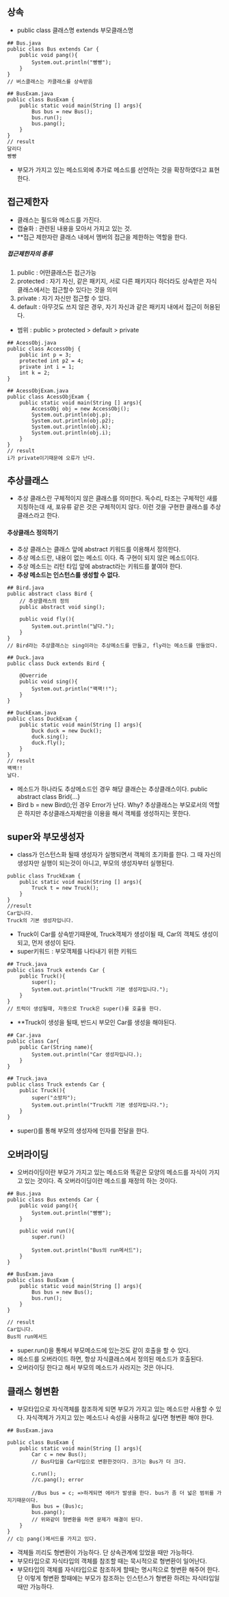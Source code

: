 ## 상속

- public class 클래스명 extends 부모클래스명


```
## Bus.java
public class Bus extends Car {
	public void pang(){
        System.out.println("빵빵");
    }
}
// 버스클래스는 카클래스를 상속받음

## BusExam.java
public class BusExam {
    public static void main(String [] args){
        Bus bus = new Bus();
        bus.run();
        bus.pang();
    }
}
// result
달리다
빵빵
```

- 부모가 가지고 있는 메소드외에 추가로 메소드를 선언하는 것을 확장하였다고 표현한다.

## 접근제한자

- 클래스는 필드와 메소드를 가진다.
- 캡슐화 : 관련된 내용을 모아서 가지고 있는 것.
- **접근 제한자란 클래스 내에서 멤버의 접근을 제한하는 역할을 한다.

##### 접근제한자의 종류
1. public : 어떤클래스든 접근가능
2. protected : 자기 자신, 같은 패키지, 서로 다른 패키지다 하더라도 상속받은 자식 클래스에서는 접근할수 있다는 것을 의미
3. private : 자기 자신만 접근할 수 있다.
4. default : 아무것도 쓰지 않은 경우, 자기 자신과 같은 패키지 내에서 접근이 허용된다.

- 범위 : public > protected > default > private

```
## AcessObj.java
public class AccessObj {
    public int p = 3;
    protected int p2 = 4;
    private int i = 1;
    int k = 2;
}

## AcessObjExam.java
public class AcessObjExam {
    public static void main(String [] args){
        AccessObj obj = new AccessObj();
        System.out.println(obj.p);
        System.out.println(obj.p2);
        System.out.println(obj.k);
        System.out.println(obj.i);
    }
}
// result
i가 private이기때문에 오류가 난다.
```

## 추상클래스

- 추상 클래스란 구체적이지 않은 클래스를 의미한다. 독수리, 타조는 구체적인 새를 지칭하는데 새, 포유류 같은 것은 구체적이지 않다. 이런 것을 구현한 클래스를 추상클래스라고 한다.

#### 추상클래스 정의하기
- 추상 클래스는 클래스 앞에 abstract 키워드를 이용해서 정의한다.
- 추상 메소드란, 내용이 없는 메소드 이다. 즉 구현이 되지 않은 메소드이다.
- 추상 메소드는 리턴 타입 앞에 abstract라는 키워드를 붙여야 한다.
- **추상 메소드는 인스턴스를 생성할 수 없다.**

```
## Bird.java
public abstract class Bird {
    // 추상클래스의 정의
    public abstract void sing();

    public void fly(){
        System.out.println("날다.");
    }
}
// Bird라는 추상클래스는 sing이라는 추상메소드를 만들고, fly라는 메소드를 만들었다.

## Duck.java
public class Duck extends Bird {

    @Override
    public void sing(){
        System.out.println("꽥꽥!!");
    }
}

## DuckExam.java
public class DuckExam {
    public static void main(String [] args){
        Duck duck = new Duck();
        duck.sing();
        duck.fly();
    }
}
// result
꽥꽥!!
날다.
```
- 메소드가 하나라도 추상메소드인 경우 해당 클래슨는 추상클래스이다. public abstract class Brid{...}
- Bird b = new Bird();인 경우 Error가 난다. Why? 추상클래스는 부모로서의 역할은 하지만 추상클래스자체만을 이용을 해서 객체를 생성하지는 못한다.

## super와 부모생성자

- class가 인스턴스화 될때 생성자가 실행되면서 객체의 초기화를 한다. 그 때 자신의 생성자만 실행이 되는것이 아니고, 부모의 생성자부터 실행된다.

```
public class TruckExam {
    public static void main(String [] args){
        Truck t = new Truck();
    }
}
//result
Car입니다.
Truck의 기본 생성자입니다.
```
- Truck이 Car를 상속받기때문에, Truck객체가 생성이될 때, Car의 객체도 생성이 되고, 먼저 생성이 된다.
- super키워드 : 부모객체를 나타내기 위한 키워드

```
## Truck.java
public class Truck extends Car {
    public Truck(){
        super();
        System.out.println("Truck의 기본 생성자입니다.");
    }
}
// 트럭이 생성될때, 자동으로 Truck은 super()를 호출을 한다.

```
- **Truck이 생성을 될때, 반드시 부모인 Car를 생성을 해야된다.

```
## Car.java
public class Car{
	public Car(String name){
    	System.out.println("Car 생성자입니다.);
    }
}

## Truck.java
public class Truck extends Car {
    public Truck(){
        super("소방차");
        System.out.println("Truck의 기본 생성자입니다.");
    }
}

```
- super()를 통해 부모의 생성자에 인자를 전달을 한다.


## 오버라이딩
- 오버라이딩이란 부모가 가지고 있는 메소드와 똑같은 모양의 메소드를 자식이 가지고 있는 것이다. 즉 오버라이딩이란 메소드를 재정의 하는 것이다.

```
## Bus.java
public class Bus extends Car {
    public void pang(){
        System.out.println("빵빵");
    }

    public void run(){
        super.run()
   
        System.out.println("Bus의 run메서드");
    }
}

## BusExam.java
public class BusExam {
    public static void main(String [] args){
        Bus bus = new Bus();
        bus.run();
    }
}

// result
Car입니다.
Bus의 run메서드
```
- super.run()을 통해서 부모메소드에 있는것도 같이 호출을 할 수 있다.
- 메소드를 오버라이드 하면, 항상 자식클래스에서 정의된 메소드가 호출된다.
- 오버라이딩 한다고 해서 부모의 메소드가 사라지는 것은 아니다.

## 클래스 형변환

- 부모타입으로 자식객체를 참조하게 되면 부모가 가지고 있는 메소드만 사용할 수 있다. 자식객체가 가지고 있는 메소드나 속성을 사용하고 싶다면 형변환 해야 한다.

```
## BusExam.java

public class BusExam {
    public static void main(String [] args){
        Car c = new Bus();
        // Bus타입을 Car타입으로 변환한것이다. 크기는 Bus가 더 크다.
        
        c.run();
        //c.pang(); error
        
        //Bus bus = c; =>하게되면 에러가 발생을 한다. bus가 좀 더 넓은 범위를 가지기때문이다.
        Bus bus = (Bus)c;
        bus.pang();
        // 위와같이 형변환을 하면 문제가 해결이 된다.
    }
}
// c는 pang()메서드를 가지고 있다.

```

- 객체들 끼리도 형변환이 가능하다. 단 상속관계에 있었을 때만 가능하다.
- 부모타입으로 자식타입의 객체를 참조할 때는 묵시적으로 형변환이 일어난다.
- 부모타입의 객체를 자식타입으로 참조하게 할때는 명시적으로 형변환 해주어 한다. 단 이렇게 형변환 할때에는 부모가 참조하는 인스턴스가 형변환 하려는 자식타입일 때만 가능하다.